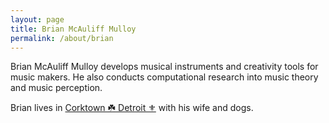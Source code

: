 ```yaml
---
layout: page
title: Brian McAuliff Mulloy
permalink: /about/brian
---
```

Brian McAuliff Mulloy develops musical instruments and creativity tools for music makers. He also conducts computational research into music theory and music perception.


Brian lives in <a href="https://en.wikipedia.org/wiki/Corktown,_Detroit">Corktown ☘️ Detroit ⚜️</a> with his wife and dogs.
